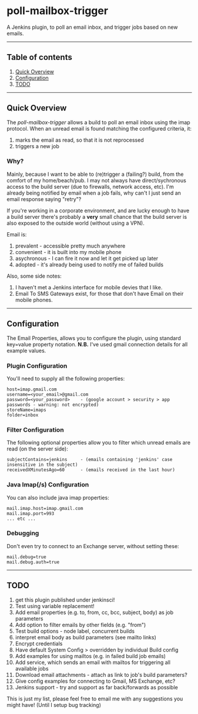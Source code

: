 poll-mailbox-trigger
================

A Jenkins plugin, to poll an email inbox, and trigger jobs based on new emails.

---

## Table of contents

1. [Quick Overview](#overview)
1. [Configuration](#configuration)
1. [TODO](#todo)

---

## <a name="overview"></a>Quick Overview

The _poll-mailbox-trigger_ allows a build to poll an email inbox using the imap protocol.
When an unread email is found matching the configured criteria, it:

1. marks the email as read, so that it is not reprocessed
1. triggers a new job

### Why?

Mainly, because I want to be able to (re)trigger a (failing?) build, from the comfort of my home/beach/pub.
I may not always have direct/sychronous access to the build server (due to firewalls, network access, etc).
I'm already being notified by email when a job fails, why can't I just send an email response saying "retry"?

If you're working in a corporate environment, and are lucky enough to have a build server
 there's probably a __very__ small chance that the build server is also exposed to the outside world
 (without using a VPN).

Email is:

1. prevalent - accessible pretty much anywhere
1. convenient - it is built into my mobile phone
1. asychronous - I can fire it now and let it get picked up later
1. adopted - it's already being used to notify me of failed builds

Also, some side notes:

1. I haven't met a Jenkins interface for mobile devies that I like.
1. Email To SMS Gateways exist, for those that don't have Email on their mobile phones.

---

## <a name="configuration"></a>Configuration

The Email Properties, allows you to configure the plugin, using standard key=value property notation.
__N.B.__ I've used gmail connection details for all example values.

### Plugin Configuration

You'll need to supply all the following properties:

    host=imap.gmail.com
    username=<your_email>@gmail.com
    password=<your_password>    - (google account > security > app passwords - warning: not encrypted)
    storeName=imaps
    folder=inbox

### Filter Configuration

The following optional properties allow you to filter which unread emails are read (on the server side):

    subjectContains=jenkins     - (emails containing 'jenkins' case insensitive in the subject)
    receivedXMinutesAgo=60      - (emails received in the last hour)

### Java Imap(/s) Configuration

You can also include java imap properties:

    mail.imap.host=imap.gmail.com
    mail.imap.port=993
    ... etc ...

### Debugging

Don't even try to connect to an Exchange server, without setting these:

    mail.debug=true
    mail.debug.auth=true

---

## <a name="todo"></a>TODO
1. get this plugin published under jenkinsci!
1. Test using variable replacement!
1. Add email properties (e.g. to, from, cc, bcc, subject, body) as job parameters
1. Add option to filter emails by other fields (e.g. "from")
1. Test build options - node label, concurrent builds
1. interpret email body as build parameters (see mailto links)
1. Encrypt credentials
1. Have default System Config > overridden by individual Build config
1. Add examples for using mailtos (e.g. in failed build job emails)
1. Add service, which sends an email with mailtos for triggering all available jobs
1. Download email attachments - attach as link to job's build parameters?
1. Give config examples for connecting to Gmail, MS Exchange, etc?
1. Jenkins support - try and support as far back/forwards as possible

This is just my list, please feel free to email me with any suggestions you might have! (Until I setup bug tracking)